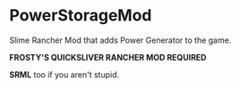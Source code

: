 # PowerStorageMod
Slime Rancher Mod that adds Power Generator to the game.

**FROSTY'S QUICKSLIVER RANCHER MOD REQUIRED**

**SRML** too if you aren't stupid.
